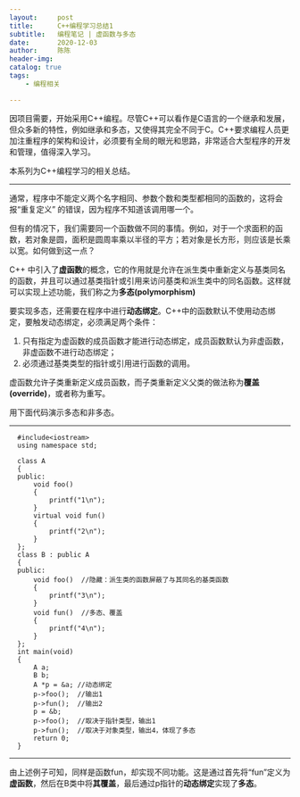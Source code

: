 ```yaml
---
layout:     post
title:      C++编程学习总结1
subtitle:   编程笔记 | 虚函数与多态
date:       2020-12-03
author:     陈陈
header-img:
catalog: true
tags:
    - 编程相关

---
```


因项目需要，开始采用C++编程。尽管C++可以看作是C语言的一个继承和发展，但众多新的特性，例如继承和多态，又使得其完全不同于C。C++要求编程人员更加注重程序的架构和设计，必须要有全局的眼光和思路，非常适合大型程序的开发和管理，值得深入学习。

本系列为C++编程学习的相关总结。

-------------------------
通常，程序中不能定义两个名字相同、参数个数和类型都相同的函数的，这将会报“重复定义”
的错误，因为程序不知道该调用哪一个。

但有的情况下，我们需要同一个函数做不同的事情。例如，对于一个求面积的函数，若对象是圆，面积是圆周率乘以半径的平方；若对象是长方形，则应该是长乘以宽。如何做到这一点？

C++ 中引入了**虚函数**的概念，它的作用就是允许在派生类中重新定义与基类同名的函数，并且可以通过基类指针或引用来访问基类和派生类中的同名函数。这样就可以实现上述功能，我们称之为**多态(polymorphism)**

要实现多态，还需要在程序中进行**动态绑定**。C++中的函数默认不使用动态绑定，要触发动态绑定，必须满足两个条件：

1. 只有指定为虚函数的成员函数才能进行动态绑定，成员函数默认为非虚函数，非虚函数不进行动态绑定；
2. 必须通过基类类型的指针或引用进行函数的调用。

虚函数允许子类重新定义成员函数，而子类重新定义父类的做法称为**覆盖(override)**，或者称为重写。

用下面代码演示多态和非多态。

-------------------------
>
      #include<iostream>
      using namespace std;

      class A
      {
      public:
          void foo()
          {
              printf("1\n");
          }
          virtual void fun()
          {
              printf("2\n");
          }
      };
      class B : public A
      {
      public:
          void foo()  //隐藏：派生类的函数屏蔽了与其同名的基类函数
          {
              printf("3\n");
          }
          void fun()  //多态、覆盖
          {
              printf("4\n");
          }
      };
      int main(void)
      {
          A a;
          B b;
          A *p = &a; //动态绑定
          p->foo();  //输出1
          p->fun();  //输出2
          p = &b;
          p->foo();  //取决于指针类型，输出1
          p->fun();  //取决于对象类型，输出4，体现了多态
          return 0;
      }
>
-------------------------


由上述例子可知，同样是函数fun，却实现不同功能。这是通过首先将“fun”定义为**虚函数**，然后在B类中将**其覆盖**，最后通过p指针的**动态绑定**实现了**多态**。
